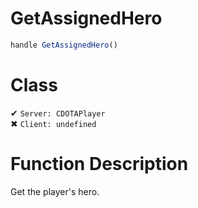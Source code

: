 # GetAssignedHero
```js
handle GetAssignedHero()
```
# Class
✔ `Server: CDOTAPlayer`  
✖ `Client: undefined`  

# Function Description
Get the player's hero.
